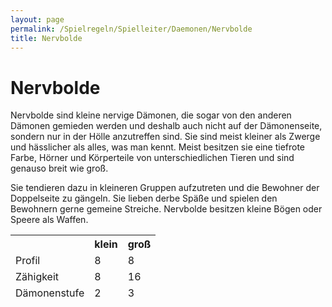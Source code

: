 ```yaml
---
layout: page
permalink: /Spielregeln/Spielleiter/Daemonen/Nervbolde
title: Nervbolde
---
```


# Nervbolde

Nervbolde sind kleine nervige Dämonen, die sogar von den anderen Dämonen gemieden werden und deshalb auch nicht auf der Dämonenseite, sondern nur in der Hölle anzutreffen sind. Sie sind meist kleiner als Zwerge und hässlicher als alles, was man kennt. Meist besitzen sie eine tiefrote Farbe, Hörner und Körperteile von unterschiedlichen Tieren und sind genauso breit wie groß.

Sie tendieren dazu in kleineren Gruppen aufzutreten und die Bewohner der Doppelseite zu gängeln. Sie lieben derbe Späße und spielen den Bewohnern gerne gemeine Streiche. Nervbolde besitzen kleine Bögen oder Speere als Waffen.

<table>
<thead>
<tr><th> </th><th>klein</th><th>groß</th></tr>
<tr><td>Profil</td><td>8</td><td>8</td></tr>
<tr><td>Zähigkeit</td><td>8</td><td>16</td></tr>
<tr><td>Dämonenstufe</td><td>2</td><td>3</td></tr>
</thead>
</table>
